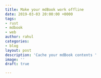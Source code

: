 ```yaml
---
title: Make your mdBook work offline
date: 2019-03-03 20:00:00 +0000
tags:
- rust
- mdbook
- web
author: rahul
categories:
- blog
layout: post
description: 'Cache your mdBook contents '
image: ''
draft: true

---
```

